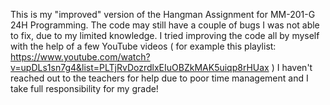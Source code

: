 This is my "improved" version of the Hangman Assignment for MM-201-G 24H Programming.
The code may still have a couple of bugs I was not able to fix, due to my limited knowledge. 
I tried improving the code all by myself with the help of a few YouTube videos ( for example this playlist: https://www.youtube.com/watch?v=upDLs1sn7g4&list=PLTjRvDozrdlxEIuOBZkMAK5uiqp8rHUax )
I haven't reached out to the teachers for help due to poor time management and I take full responsibility for my grade!
